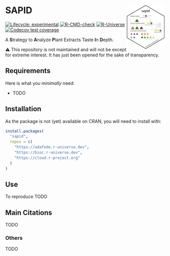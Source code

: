 
<!-- README.md is generated from README.Rmd. Please edit that file -->

# SAPID <img src='https://raw.githubusercontent.com/adafede/sapid/main/man/figures/logo.svg' align="right" height="139" />

<!-- badges: start -->

[![Lifecycle:
experimental](https://img.shields.io/badge/lifecycle-experimental-orange.svg)](https://lifecycle.r-lib.org/articles/stages.html#experimental)
[![R-CMD-check](https://github.com/adafede/sapid/actions/workflows/R-CMD-check.yaml/badge.svg)](https://github.com/adafede/sapid/actions/workflows/R-CMD-check.yaml)
[![R-Universe](https://adafede.r-universe.dev/badges/sapid)](https://adafede.r-universe.dev/sapid)
[![Codecov test
coverage](https://codecov.io/gh/adafede/sapid/graph/badge.svg)](https://app.codecov.io/gh/adafede/sapid)
<!-- badges: end -->

A **S**trategy to **A**nalyze **P**lant Extracts Taste **I**n **D**epth.

⚠️ This repository is not maintained and will not be except for extreme
interest. It has just been opened for the sake of transparency.

## Requirements

Here is what you *minimally* need:

- TODO

## Installation

As the package is not (yet) available on CRAN, you will need to install
with:

``` r
install.packages(
  "sapid",
  repos = c(
    "https://adafede.r-universe.dev",
    "https://bioc.r-universe.dev",
    "https://cloud.r-project.org"
  )
)
```

## Use

To reproduce TODO

## Main Citations

TODO

### Others

TODO
